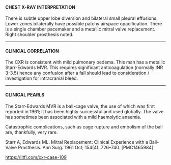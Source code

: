 #### CHEST X-RAY INTERPRETATION
There is subtle upper lobe diversion and bilateral small pleural effusions. Lower zones bilaterally have possible patchy airspace opacification. There is a single chamber pacemaker and a metallic mitral valve replacement. Right shoulder prosthesis noted.

---------------
#### CLINICAL CORRELATION
The CXR is consistent with mild pulmonary oedema. This man has a metallic Starr-Edwards MVR. This requires significant anticoagulation (normally INR 3-3.5) hence any confusion after a fall should lead to consideration / investigation for intracranial bleed.

---------------
#### CLINICAL PEARLS
The Starr-Edwards MVR is a ball-cage valve, the use of which was first reported in 1961; it has been highly successful and used globally. The valve has sometimes been associated with a mild haemolytic anaemia. 

Catastrophic complications, such as cage rupture and embolism of the ball are, thankfully, very rare. 

Starr A, Edwards ML. Mitral Replacement: Clinical Experience with a Ball-Valve Prosthesis. Ann Surg. 1961 Oct; 154(4): 726–740. [PMC1465984]


<https://litfl.com/cxr-case-109>